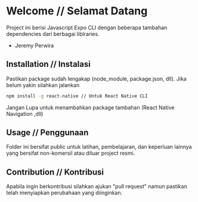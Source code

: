 # Welcome // Selamat Datang
Project ini berisi Javascript Expo CLI dengan beberapa tambahan dependencies dari berbagai liblraries.

- Jeremy Perwira 

## Installation // Instalasi
Pastikan package sudah lengakap (node_module, package.json, dll).
Jika belum yakin silahkan jalankan
```bash
npm install -g react-native // Untuk React Native CLI
```
Jangan Lupa untuk menambahkan package tambahan (React Native Navigation ,dll)

## Usage // Penggunaan
Folder ini bersifat public untuk latihan, pembelajaran, dan keperluan lainnya yang bersifat non-komersil 
atau diluar project resmi.

## Contribution // Kontribusi
Apabila ingin berkontribusi silahkan ajukan "pull request" namun pastikan telah menyiapkan perubahaan yang
diinginkan.
